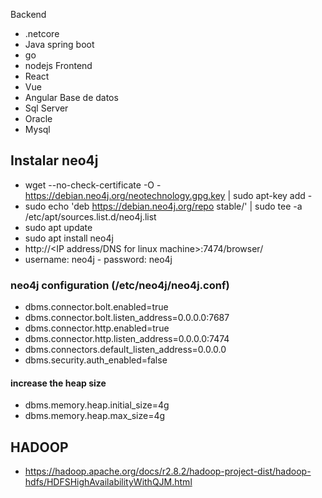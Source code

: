 Backend
* .netcore
* Java spring boot
* go 
* nodejs
Frontend
* React
* Vue
* Angular
Base de datos
* Sql Server
* Oracle
* Mysql
## Instalar neo4j
* wget --no-check-certificate -O - https://debian.neo4j.org/neotechnology.gpg.key | sudo apt-key add -
* sudo echo 'deb https://debian.neo4j.org/repo stable/' | sudo tee -a /etc/apt/sources.list.d/neo4j.list
* sudo apt update
* sudo apt install neo4j
* http://<IP address/DNS for linux machine>:7474/browser/
* username: neo4j - password: neo4j

### neo4j configuration (/etc/neo4j/neo4j.conf)
* dbms.connector.bolt.enabled=true
* dbms.connector.bolt.listen_address=0.0.0.0:7687
* dbms.connector.http.enabled=true
* dbms.connector.http.listen_address=0.0.0.0:7474
* dbms.connectors.default_listen_address=0.0.0.0
* dbms.security.auth_enabled=false
#### increase the heap size 
* dbms.memory.heap.initial_size=4g
* dbms.memory.heap.max_size=4g
## HADOOP
* https://hadoop.apache.org/docs/r2.8.2/hadoop-project-dist/hadoop-hdfs/HDFSHighAvailabilityWithQJM.html
